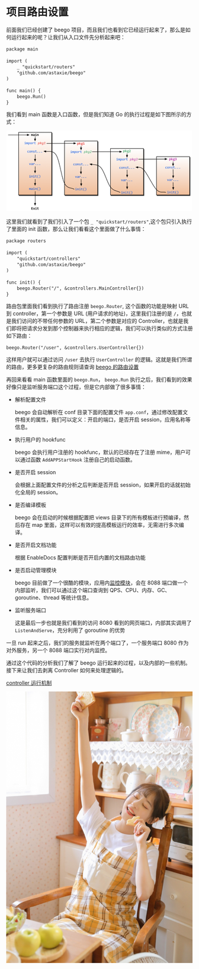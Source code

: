 # 项目路由设置

前面我们已经创建了 beego 项目，而且我们也看到它已经运行起来了，那么是如何运行起来的呢？让我们从入口文件先分析起来吧：

```
package main

import (
    _ "quickstart/routers"
    "github.com/astaxie/beego"
)

func main() {
    beego.Run()
}
```

我们看到 main 函数是入口函数，但是我们知道 Go 的执行过程是如下图所示的方式：

![1598107075766](%E8%B7%AF%E7%94%B1%E8%AE%BE%E7%BD%AE.assets/1598107075766.png)

这里我们就看到了我们引入了一个包 `_ "quickstart/routers"`,这个包只引入执行了里面的 init 函数，那么让我们看看这个里面做了什么事情：

```
package routers

import (
    "quickstart/controllers"
    "github.com/astaxie/beego"
)

func init() {
    beego.Router("/", &controllers.MainController{})
}
```

路由包里面我们看到执行了路由注册 `beego.Router`, 这个函数的功能是映射 URL 到 controller，第一个参数是 URL (用户请求的地址)，这里我们注册的是 `/`，也就是我们访问的不带任何参数的 URL，第二个参数是对应的 Controller，也就是我们即将把请求分发到那个控制器来执行相应的逻辑，我们可以执行类似的方式注册如下路由：

```
beego.Router("/user", &controllers.UserController{})
```

这样用户就可以通过访问 `/user` 去执行 `UserController` 的逻辑。这就是我们所谓的路由，更多更复杂的路由规则请查询 [beego 的路由设置](https://beego.me/docs/mvc/controller/router.md)

再回来看看 main 函数里面的 `beego.Run`， `beego.Run` 执行之后，我们看到的效果好像只是监听服务端口这个过程，但是它内部做了很多事情：

- 解析配置文件

  beego 会自动解析在 conf 目录下面的配置文件 `app.conf`，通过修改配置文件相关的属性，我们可以定义：开启的端口，是否开启 session，应用名称等信息。

- 执行用户的 hookfunc

  beego 会执行用户注册的 hookfunc，默认的已经存在了注册 mime，用户可以通过函数 `AddAPPStartHook` 注册自己的启动函数。

- 是否开启 session

  会根据上面配置文件的分析之后判断是否开启 session，如果开启的话就初始化全局的 session。

- 是否编译模板

  beego 会在启动的时候根据配置把 views 目录下的所有模板进行预编译，然后存在 map 里面，这样可以有效的提高模板运行的效率，无需进行多次编译。

- 是否开启文档功能

  根据 EnableDocs 配置判断是否开启内置的文档路由功能

- 是否启动管理模块

  beego 目前做了一个很酷的模块，应用内[监控模块](https://beego.me/docs/advantage/monitor.md)，会在 8088 端口做一个内部监听，我们可以通过这个端口查询到 QPS、CPU、内存、GC、goroutine、thread 等统计信息。

- 监听服务端口

  这是最后一步也就是我们看到的访问 8080 看到的网页端口，内部其实调用了 `ListenAndServe`，充分利用了 goroutine 的优势

一旦 run 起来之后，我们的服务就监听在两个端口了，一个服务端口 8080 作为对外服务，另一个 8088 端口实行对内监控。

通过这个代码的分析我们了解了 beego 运行起来的过程，以及内部的一些机制。接下来让我们去剥离 Controller 如何来处理逻辑的。

[controller 运行机制](./Controller.html)

![1598107164155](%E8%B7%AF%E7%94%B1%E8%AE%BE%E7%BD%AE.assets/1598107164155.png)